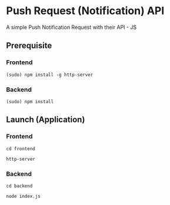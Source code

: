 # Push Request (Notification) API

A simple Push Notification Request with their API - JS

## Prerequisite

### Frontend

```
(sudo) npm install -g http-server
```

### Backend

```
(sudo) npm install
```

## Launch (Application)

### Frontend

```
cd frontend

http-server
```

### Backend

```
cd backend

node index.js
```